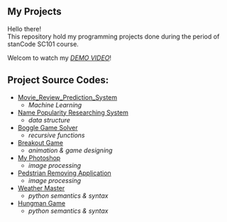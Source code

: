 ## My Projects
Hello there!\
This repository hold my programming projects done during the period of stanCode SC101 course.

Welcom to watch my [*DEMO VIDEO*](https://drive.google.com/drive/folders/1vDOEzM_uYWrYJ_kqR2bKheLt92RYVWtD?usp=sharing)!

## Project Source Codes:

* [Movie_Review_Prediction_System](https://github.com/curqder/MyProjects/tree/main/PythonProject/movie_review_prediction_system)
  * *Machine Learning*
* [Name Popularity Researching System](https://github.com/curqder/MyProjects/blob/main/PythonProject/name_popularity_searching_system/babygraphics.py)
  * *data structure*
* [Boggle Game Solver](https://github.com/curqder/MyProjects/blob/main/PythonProject/boggle_game_solver/boggle.py)
  * *recursive functions*
* [Breakout Game](https://github.com/curqder/MyProjects/blob/main/PythonProject/break_out_game/breakout_extention.py)
  * *animation & game designing*
* [My Photoshop](https://github.com/curqder/MyProjects/blob/main/PythonProject/my_photoshop/best_photoshop_award.py)
  * *image processing*
* [Pedstrian Removing Application](https://github.com/curqder/MyProjects/blob/main/PythonProject/pedestrian_removing_application/stanCodoshop.py)
  * *image processing*
* [Weather Master](https://github.com/curqder/MyProjects/blob/main/PythonProject/weather_master/weather_master.py)
  * *python semantics & syntax*
* [Hungman Game](https://github.com/curqder/MyProjects/blob/main/PythonProject/hangman_game/hangman.py)
  * *python semantics & syntax*
